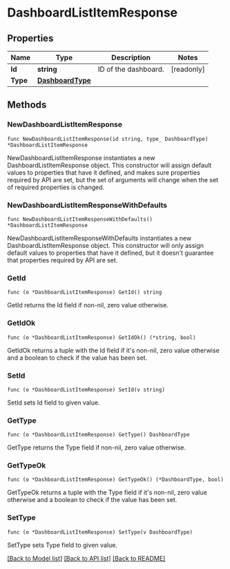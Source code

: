# DashboardListItemResponse

## Properties

| Name     | Type                                  | Description          | Notes      |
| -------- | ------------------------------------- | -------------------- | ---------- |
| **Id**   | **string**                            | ID of the dashboard. | [readonly] |
| **Type** | [**DashboardType**](DashboardType.md) |                      |

## Methods

### NewDashboardListItemResponse

`func NewDashboardListItemResponse(id string, type_ DashboardType) *DashboardListItemResponse`

NewDashboardListItemResponse instantiates a new DashboardListItemResponse object.
This constructor will assign default values to properties that have it defined,
and makes sure properties required by API are set, but the set of arguments
will change when the set of required properties is changed.

### NewDashboardListItemResponseWithDefaults

`func NewDashboardListItemResponseWithDefaults() *DashboardListItemResponse`

NewDashboardListItemResponseWithDefaults instantiates a new DashboardListItemResponse object.
This constructor will only assign default values to properties that have it defined,
but it doesn't guarantee that properties required by API are set.

### GetId

`func (o *DashboardListItemResponse) GetId() string`

GetId returns the Id field if non-nil, zero value otherwise.

### GetIdOk

`func (o *DashboardListItemResponse) GetIdOk() (*string, bool)`

GetIdOk returns a tuple with the Id field if it's non-nil, zero value otherwise
and a boolean to check if the value has been set.

### SetId

`func (o *DashboardListItemResponse) SetId(v string)`

SetId sets Id field to given value.

### GetType

`func (o *DashboardListItemResponse) GetType() DashboardType`

GetType returns the Type field if non-nil, zero value otherwise.

### GetTypeOk

`func (o *DashboardListItemResponse) GetTypeOk() (*DashboardType, bool)`

GetTypeOk returns a tuple with the Type field if it's non-nil, zero value otherwise
and a boolean to check if the value has been set.

### SetType

`func (o *DashboardListItemResponse) SetType(v DashboardType)`

SetType sets Type field to given value.

[[Back to Model list]](../README.md#documentation-for-models) [[Back to API list]](../README.md#documentation-for-api-endpoints) [[Back to README]](../README.md)
